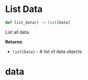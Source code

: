 # List Data

```python
def list_data() -> list[Data]
```

List all data.

**Returns**:

- `list[Data]` - A list of data objects.

<a id="data"></a>

# data

<a id="data.Data"></a>

